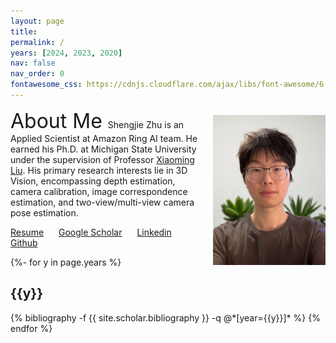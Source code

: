 ```yaml
---
layout: page
title:
permalink: /
years: [2024, 2023, 2020]
nav: false
nav_order: 0
fontawesome_css: https://cdnjs.cloudflare.com/ajax/libs/font-awesome/6.0.0/css/all.min.css
---
```


<div style="float: right; margin-left: 20px; text-align: center; margin-top: 10px;">
  <img src="/assets/img/shngjz_selfie.jpg" alt="Shengjie Zhu" style="width: 180px; height: 240px; object-fit: cover;">
</div>

<font size="6.5"> About Me </font>
Shengjie Zhu is an Applied Scientist at Amazon Ring AI team.
He earned his Ph.D. at Michigan State University under the supervision of Professor [Xiaoming Liu](http://www.cse.msu.edu/~liuxm/index2.html). 
His primary research interests lie in 3D Vision, encompassing depth estimation, camera calibration, image correspondence estimation, and two-view/multi-view camera pose estimation.

<span style="margin-right: 20px">[<i class="fas fa-file-pdf"></i> Resume](https://shngjz.github.io/assets/pdf/Shengjie_Zhu_Resume.pdf)</span>
<span style="margin-right: 20px">[<i class="fas fa-graduation-cap"></i> Google Scholar](https://scholar.google.com/citations?user=4hHEXZkAAAAJ&hl=en)</span>
<span style="margin-right: 20px">[<i class="fab fa-linkedin"></i> Linkedin](https://www.linkedin.com/in/shengjie-zhu-b71945159/)</span>
<span style="margin-right: 20px">[<i class="fab fa-github"></i> Github](https://github.com/ShngJZ)</span>

<div class="publications">
{%- for y in page.years %}
  <h2 class="year">{{y}}</h2>
  {% bibliography -f {{ site.scholar.bibliography }} -q @*[year={{y}}]* %}
{% endfor %}
</div>
